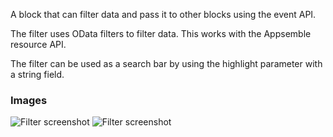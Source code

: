 A block that can filter data and pass it to other blocks using the event API.

The filter uses OData filters to filter data. This works with the Appsemble resource API.

The filter can be used as a search bar by using the highlight parameter with a string field.

### Images

![Filter screenshot](https://gitlab.com/appsemble/appsemble/-/raw/0.32.1-test.6/config/assets/filter.png)
![Filter screenshot](https://gitlab.com/appsemble/appsemble/-/raw/0.32.1-test.6/config/assets/filter-search-bar.png)
